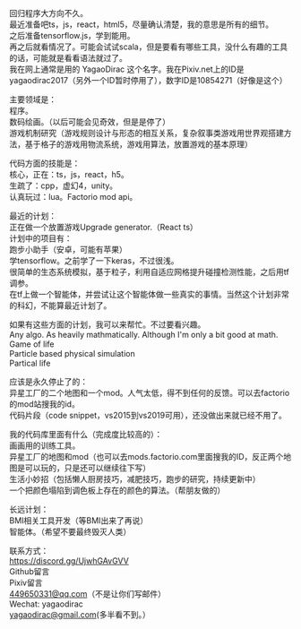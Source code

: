 回归程序大方向不久。
<br/>最近准备吧ts，js，react，html5，尽量确认清楚，我的意思是所有的细节。
<br/>之后准备tensorflow.js，学到能用。
<br/>再之后就看情况了。可能会试试scala，但是要看有哪些工具，没什么有趣的工具的话，可能就是看看语法就过了。
<br/>我在网上通常是用的 YagaoDirac 这个名字。我在Pixiv.net上的ID是yagaodirac2017（另外一个ID暂时停用了），数字ID是10854271（好像是这个）

主要领域是：
<br/>程序。
<br/>数码绘画。（以后可能会见奇效，但是是停了）
<br/>游戏机制研究（游戏规则设计与形态的相互关系，复杂叙事类游戏用世界观搭建方法，基于格子的游戏用物流系统，游戏用算法，放置游戏的基本原理）

代码方面的技能是：
<br/>核心，正在：ts，js，react，h5。
<br/>生疏了：cpp，虚幻4，unity。
<br/>认真玩过：lua。Factorio mod api。

最近的计划：
<br/>正在做一个放置游戏Upgrade generator.（React ts）
<br/>计划中的项目有：
<br/>跑步小助手（安卓，可能有苹果）
<br/>学tensorflow。之前学了一下keras，不过很浅。
<br/>很简单的生态系统模拟，基于粒子，利用自适应网格提升碰撞检测性能，之后用tf调参。
<br/>在tf上做一个智能体，并尝试让这个智能体做一些真实的事情。当然这个计划非常的科幻，不能算最近计划了。

如果有这些方面的计划，我可以来帮忙。不过要看兴趣。
<br/>Any algo. As heavily mathmatically. Although I'm only a bit good at math.
<br/>Game of life
<br/>Particle based physical simulation
<br/>Partical life

应该是永久停止了的：
<br/>异星工厂的二个地图和一个mod。人气太低，得不到任何的反馈。可以去factorio的mod站搜我的id。
<br/>代码片段（code snippet，vs2015到vs2019可用），还没做出来就已经不用了。

我的代码库里面有什么（完成度比较高的）：
<br/>画画用的训练工具。
<br/>异星工厂的地图和mod（也可以去mods.factorio.com里面搜我的ID，反正两个地图是可以玩的，只是还可以继续往下写）
<br/>生活小妙招（包括懒人厨房技巧，减肥技巧，跑步的研究，持续更新中）
<br/>一个把颜色塌陷到调色板上存在的颜色的算法。（帮朋友做的）

长远计划：
<br/>BMI相关工具开发（等BMI出来了再说）
<br/>智能体。（希望不要最终毁灭人类）

联系方式：
<br/>https://discord.gg/UjwhGAvGVV
<br/>Github留言
<br/>Pixiv留言
<br/>449650331@qq.com（不是让你们写邮件）
<br/>Wechat: yagaodirac
<br/>yagaodirac@gmail.com(多半看不到。）

<!---
YagaoDirac/YagaoDirac is a ✨ special ✨ repository because its `README.md` (this file) appears on your GitHub profile.
You can click the Preview link to take a look at your changes.
--->
